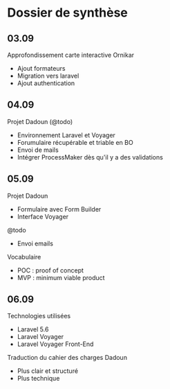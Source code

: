 # Dossier de synthèse

## 03.09

Approfondissement carte interactive Ornikar 
* Ajout formateurs
* Migration vers laravel
* Ajout authentication

## 04.09

Projet Dadoun (@todo)
* Environnement Laravel et Voyager
* Forumulaire récupérable et triable en BO
* Envoi de mails
* Intégrer ProcessMaker dès qu'il y a des validations 

## 05.09

Projet Dadoun
* Formulaire avec Form Builder
* Interface Voyager

@todo
* Envoi emails

Vocabulaire
* POC : proof of concept
* MVP : minimum viable product

## 06.09

Technologies utilisées
* Laravel 5.6
* Laravel Voyager
* Laravel Voyager Front-End

Traduction du cahier des charges Dadoun
* Plus clair et structuré
* Plus technique